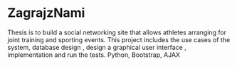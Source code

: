 # ZagrajzNami
Thesis is to build a social networking site that allows athletes arranging for joint training and sporting events. This project includes the use cases of the system, database design , design a graphical user interface , implementation and run the tests. Python, Bootstrap, AJAX
